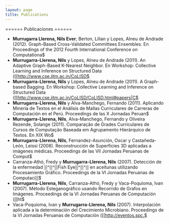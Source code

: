 ```yaml
---
layout: page
title: Publications
---
```


====== Publicaciones ======
  * **Murrugarra Llerena, Nils Ever**; Berton, Lilian y Lopes, Alneu de Andrade (2012). Graph-Based Cross-Validated Committees Ensembles. En Proceedings of the 2012 Fourth International Conference on Computationa$
  * **Murrugarra-Llerena, Nils** y Lopes, Alneu de Andrade (2011). An Adaptive Graph-Based K-Nearest Neighbor. En Workshop: Collective Learning and Inference on Structured Data ([[http://www.cse.iitm.ac.in/CoLISD$
  * **Murrugarra-Llerena, Nils** y Lopes, Alneu de Andrade (2011). A Graph-based Bagging. En Workshop: Collective Learning and Inference on Structured Data ([[http://www.cse.iitm.ac.in/CoLISD/CoLISD.html#papers|C$
  * **Murrugarra-Llerena, Nils** y Alva-Manchego, Fernando (2011). Aplicando Minería de Textos en el Análisis de Mallas Curriculares de Carreras de Computación en el Perú. Proceedings de las X Jornadas Peruan$
  * **Murrugarra-Llerena, Nils**, Alva-Manchego, Fernando y Oliveira Rezende, Solange (2011). Comparação de Grades Curriculares de Cursos de Computação Baseada em Agrupamento Hierárquico de Textos. En XIX Wo$
  * **Murrugarra-Llerena, Nils**, Fernandez-Asunción, Oscar y Castañeda-León, Leissi (2008). Reconstrucción de Superficies 3D aplicadas a imágenes médicas. Proceedings de las VII Jornadas Peruanas de Comput$
  * Carranza-Athó, Fredy y **Murrugarra-Llerena, Nils** (2007). Detección de la enfermedad ▒^▒^▒Fish Eye▒^▒^▒ en aceitunas utilizando Procesamiento Gráfico. Proceedings de la VI Jornadas Peruanas de Computaci▒$
  * **Murrugarra-Llerena, Nils**, Carranza-Athó, Fredy y Vaca-Poquioma, Ivan (2007). Método Esteganográfico usando Recorrido de Grafos en Imágenes. Proceedings de la VI Jornadas Peruanas de Computación ([[ht$
  * Vaca-Poquioma, Ivan y **Murrugarra-Llerena, Nils** (2007). Interpolación aplicada a la determinación del Crecimiento Microbiano. Proceedings de la VI Jornadas Peruanas de Computación ([[http://eventos.spc.$
